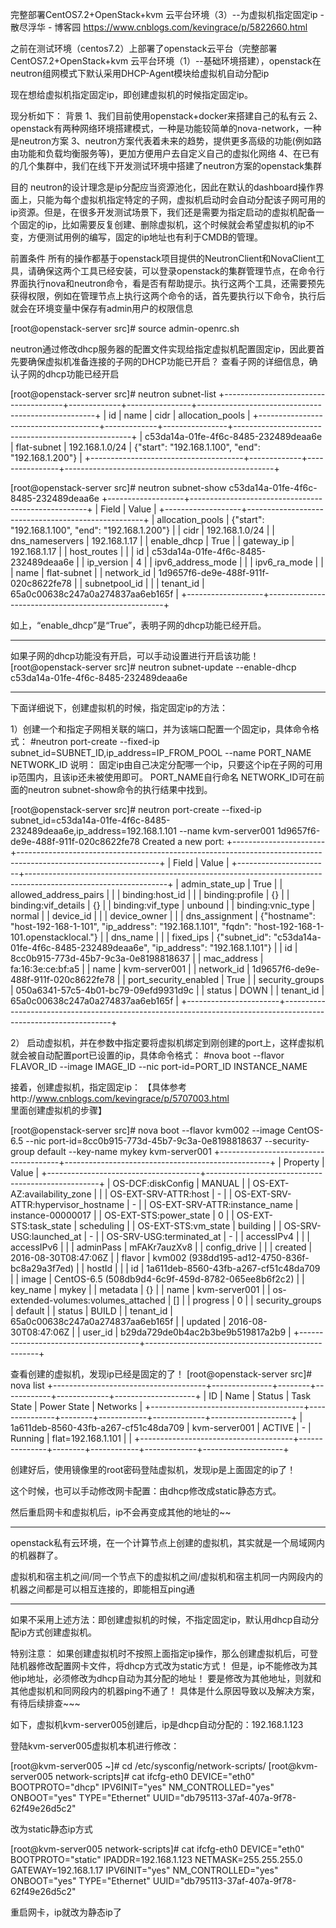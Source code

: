 完整部署CentOS7.2+OpenStack+kvm 云平台环境（3）--为虚拟机指定固定ip - 散尽浮华 - 博客园 https://www.cnblogs.com/kevingrace/p/5822660.html

之前在测试环境（centos7.2）上部署了openstack云平台（完整部署CentOS7.2+OpenStack+kvm 云平台环境（1）--基础环境搭建），openstack在neutron组网模式下默认采用DHCP-Agent模块给虚拟机自动分配ip

现在想给虚拟机指定固定ip，即创建虚拟机的时候指定固定ip。

现分析如下：
背景
1、我们目前使用openstack+docker来搭建自己的私有云
2、openstack有两种网络环境搭建模式，一种是功能较简单的nova-network，一种是neutron方案
3、neutron方案代表着未来的趋势，提供更多高级的功能(例如路由功能和负载均衡服务等)，更加方便用户去自定义自己的虚拟化网络
4、在已有的几个集群中，我们在线下开发测试环境中搭建了neutron方案的openstack集群

目的
neutron的设计理念是ip分配应当资源池化，因此在默认的dashboard操作界面上，只能为每个虚拟机指定特定的子网，虚拟机启动时会自动分配该子网可用的ip资源。但是，在很多开发测试场景下，我们还是需要为指定启动的虚拟机配备一个固定的ip，比如需要反复创建、删除虚拟机，这个时候就会希望虚拟机的ip不变，方便测试用例的编写，固定的ip地址也有利于CMDB的管理。

前置条件
所有的操作都基于openstack项目提供的NeutronClient和NovaClient工具，请确保这两个工具已经安装，可以登录openstack的集群管理节点，在命令行界面执行nova和neutron命令，看是否有帮助提示。执行这两个工具，还需要预先获得权限，例如在管理节点上执行这两个命令的话，首先要执行以下命令，执行后就会在环境变量中保存有admin用户的权限信息


[root@openstack-server src]# source admin-openrc.sh

neutron通过修改dhcp服务器的配置文件实现给指定虚拟机配置固定ip，因此要首先要确保虚拟机准备连接的子网的DHCP功能已开启？
查看子网的详细信息，确认子网的dhcp功能已经开启

[root@openstack-server src]# neutron subnet-list
+--------------------------------------+-------------+----------------+----------------------------------------------------+
| id | name | cidr | allocation_pools |
+--------------------------------------+-------------+----------------+----------------------------------------------------+
| c53da14a-01fe-4f6c-8485-232489deaa6e | flat-subnet | 192.168.1.0/24 | {"start": "192.168.1.100", "end": "192.168.1.200"} |
+--------------------------------------+-------------+----------------+----------------------------------------------------+

[root@openstack-server src]# neutron subnet-show c53da14a-01fe-4f6c-8485-232489deaa6e
+-------------------+----------------------------------------------------+
| Field | Value |
+-------------------+----------------------------------------------------+
| allocation_pools | {"start": "192.168.1.100", "end": "192.168.1.200"} |
| cidr | 192.168.1.0/24 |
| dns_nameservers | 192.168.1.17 |
| enable_dhcp | True |
| gateway_ip | 192.168.1.17 |
| host_routes | |
| id | c53da14a-01fe-4f6c-8485-232489deaa6e |
| ip_version | 4 |
| ipv6_address_mode | |
| ipv6_ra_mode | |
| name | flat-subnet |
| network_id | 1d9657f6-de9e-488f-911f-020c8622fe78 |
| subnetpool_id | |
| tenant_id | 65a0c00638c247a0a274837aa6eb165f |
+-------------------+----------------------------------------------------+


如上，“enable_dhcp”是“True”，表明子网的dhcp功能已经开启。
********************************************************************************************************************
如果子网的dhcp功能没有开启，可以手动设置进行开启该功能！
[root@openstack-server src]# neutron subnet-update --enable-dhcp c53da14a-01fe-4f6c-8485-232489deaa6e
********************************************************************************************************************

 


下面详细说下，创建虚拟机的时候，指定固定ip的方法：


1）创建一个和指定子网相关联的端口，并为该端口配置一个固定ip，具体命令格式：
#neutron port-create --fixed-ip subnet_id=SUBNET_ID,ip_address=IP_FROM_POOL --name PORT_NAME NETWORK_ID
说明：
固定ip由自己决定分配哪一个ip，只要这个ip在子网的可用ip范围内，且该ip还未被使用即可。
PORT_NAME自行命名
NETWORK_ID可在前面的neutron subnet-show命令的执行结果中找到。


[root@openstack-server src]# neutron port-create --fixed-ip subnet_id=c53da14a-01fe-4f6c-8485-232489deaa6e,ip_address=192.168.1.101 --name kvm-server001 1d9657f6-de9e-488f-911f-020c8622fe78
Created a new port:
+-----------------------+-----------------------------------------------------------------------------------------------------------------+
| Field | Value |
+-----------------------+-----------------------------------------------------------------------------------------------------------------+
| admin_state_up | True |
| allowed_address_pairs | |
| binding:host_id | |
| binding:profile | {} |
| binding:vif_details | {} |
| binding:vif_type | unbound |
| binding:vnic_type | normal |
| device_id | |
| device_owner | |
| dns_assignment | {"hostname": "host-192-168-1-101", "ip_address": "192.168.1.101", "fqdn": "host-192-168-1-101.openstacklocal."} |
| dns_name | |
| fixed_ips | {"subnet_id": "c53da14a-01fe-4f6c-8485-232489deaa6e", "ip_address": "192.168.1.101"} |
| id | 8cc0b915-773d-45b7-9c3a-0e8198818637 |
| mac_address | fa:16:3e:ce:bf:a5 |
| name | kvm-server001 |
| network_id | 1d9657f6-de9e-488f-911f-020c8622fe78 |
| port_security_enabled | True |
| security_groups | 050a6341-57c5-4b01-bc79-09efd9931d9c |
| status | DOWN |
| tenant_id | 65a0c00638c247a0a274837aa6eb165f |
+-----------------------+-----------------------------------------------------------------------------------------------------------------+


2）
启动虚拟机，并在参数中指定要将虚拟机绑定到刚创建的port上，这样虚拟机就会被自动配置port已设置的ip，具体命令格式：
#nova boot --flavor FLAVOR_ID --image IMAGE_ID --nic port-id=PORT_ID INSTANCE_NAME

接着，创建虚拟机，指定固定ip： 【具体参考http://www.cnblogs.com/kevingrace/p/5707003.html 里面创建虚拟机的步骤】

[root@openstack-server src]# nova boot --flavor kvm002 --image CentOS-6.5 --nic port-id=8cc0b915-773d-45b7-9c3a-0e8198818637 --security-group default --key-name mykey kvm-server001
+--------------------------------------+---------------------------------------------------+
| Property | Value |
+--------------------------------------+---------------------------------------------------+
| OS-DCF:diskConfig | MANUAL |
| OS-EXT-AZ:availability_zone | |
| OS-EXT-SRV-ATTR:host | - |
| OS-EXT-SRV-ATTR:hypervisor_hostname | - |
| OS-EXT-SRV-ATTR:instance_name | instance-00000017 |
| OS-EXT-STS:power_state | 0 |
| OS-EXT-STS:task_state | scheduling |
| OS-EXT-STS:vm_state | building |
| OS-SRV-USG:launched_at | - |
| OS-SRV-USG:terminated_at | - |
| accessIPv4 | |
| accessIPv6 | |
| adminPass | mFAKr7auzXv8 |
| config_drive | |
| created | 2016-08-30T08:47:06Z |
| flavor | kvm002 (938dd195-ad12-4750-836f-bc8a29a3f7ed) |
| hostId | |
| id | 1a611deb-8560-43fb-a267-cf51c48da709 |
| image | CentOS-6.5 (508db9d4-6c9f-459d-8782-065ee8b6f2c2) |
| key_name | mykey |
| metadata | {} |
| name | kvm-server001 |
| os-extended-volumes:volumes_attached | [] |
| progress | 0 |
| security_groups | default |
| status | BUILD |
| tenant_id | 65a0c00638c247a0a274837aa6eb165f |
| updated | 2016-08-30T08:47:06Z |
| user_id | b29da729de0b4ac2b3be9b519817a2b9 |
+--------------------------------------+---------------------------------------------------+

查看创建的虚拟机，发现ip已经是固定的了！
[root@openstack-server src]# nova list
+--------------------------------------+---------------+--------+------------+-------------+--------------------+
| ID | Name | Status | Task State | Power State | Networks |
+--------------------------------------+---------------+--------+------------+-------------+--------------------+
| 1a611deb-8560-43fb-a267-cf51c48da709 | kvm-server001 | ACTIVE | - | Running | flat=192.168.1.101 | |
+--------------------------------------+---------------+--------+------------+-------------+--------------------+

 

创建好后，使用镜像里的root密码登陆虚拟机，发现ip是上面固定的ip了！

这个时候，也可以手动修改网卡配置：由dhcp修改成static静态方式。

然后重启网卡和虚拟机后，ip不会再变成其他的地址的~~

*********************************************************************************************

openstack私有云环境，在一个计算节点上创建的虚拟机，其实就是一个局域网内的机器群了。

虚拟机和宿主机之间/同一个节点下的虚拟机之间/虚拟机和宿主机同一内网段内的机器之间都是可以相互连接的，即能相互ping通

********************************************************************************************

如果不采用上述方法：即创建虚拟机的时候，不指定固定ip，默认用dhcp自动分配ip方式创建虚拟机。

特别注意：
如果创建虚拟机时不按照上面指定ip操作，那么创建虚拟机后，可登陆机器修改配置网卡文件，将dhcp方式改为static方式！
但是，ip不能修改为其他ip地址，必须修改为dhcp自动为其分配的地址！
要是修改为其他地址，则就和其他虚拟机和同网段内的机器ping不通了！
具体是什么原因导致以及解决方案，有待后续排查~~~

如下，虚拟机kvm-server005创建后，ip是dhcp自动分配的：192.168.1.123



 

登陆kvm-server005虚拟机本机进行修改：

[root@kvm-server005 ~]# cd /etc/sysconfig/network-scripts/
[root@kvm-server005 network-scripts]# cat ifcfg-eth0
DEVICE="eth0"
BOOTPROTO="dhcp"
IPV6INIT="yes"
NM_CONTROLLED="yes"
ONBOOT="yes"
TYPE="Ethernet"
UUID="db795113-37af-407a-9f78-62f49e26d5c2"


改为static静态ip方式

[root@kvm-server005 network-scripts]# cat ifcfg-eth0
DEVICE="eth0"
BOOTPROTO="static"
IPADDR=192.168.1.123
NETMASK=255.255.255.0
GATEWAY=192.168.1.17
IPV6INIT="yes"
NM_CONTROLLED="yes"
ONBOOT="yes"
TYPE="Ethernet"
UUID="db795113-37af-407a-9f78-62f49e26d5c2"

 

重启网卡，ip就改为静态ip了